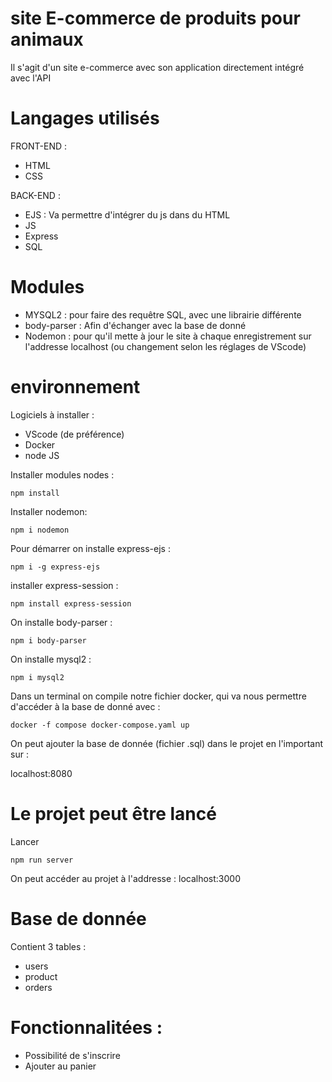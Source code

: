 # site E-commerce de produits pour animaux

Il s'agit d'un site e-commerce avec son application directement intégré avec l'API

# Langages utilisés

FRONT-END :
- HTML
- CSS

BACK-END :
- EJS : Va permettre d'intégrer du js dans du HTML
- JS
- Express
- SQL

# Modules 

- MYSQL2 : pour faire des requêtre SQL, avec une librairie différente
- body-parser : Afin d'échanger avec la base de donné
- Nodemon : pour qu'il mette à jour le site à chaque enregistrement sur l'addresse localhost (ou changement selon les réglages de VScode)
# environnement

Logiciels à installer :
- VScode (de préférence)
- Docker
- node JS

Installer modules nodes :
```
npm install
```

Installer nodemon:
```
npm i nodemon
```

Pour démarrer on installe express-ejs :

```
npm i -g express-ejs
```

installer express-session :
```
npm install express-session
```

On installe body-parser :
```
npm i body-parser
```

On installe mysql2 :

```
npm i mysql2
```

Dans un terminal on compile notre fichier docker, qui va nous permettre d'accéder à la base de donné avec :

```
docker -f compose docker-compose.yaml up
```

On peut ajouter la base de donnée (fichier .sql) dans le projet en l'important sur :

localhost:8080

# Le projet peut être lancé

Lancer 
```
npm run server
```

On peut accéder au projet à l'addresse : localhost:3000

# Base de donnée 

Contient 3 tables :
- users
- product
- orders

# Fonctionnalitées :
- Possibilité de s'inscrire
- Ajouter au panier



